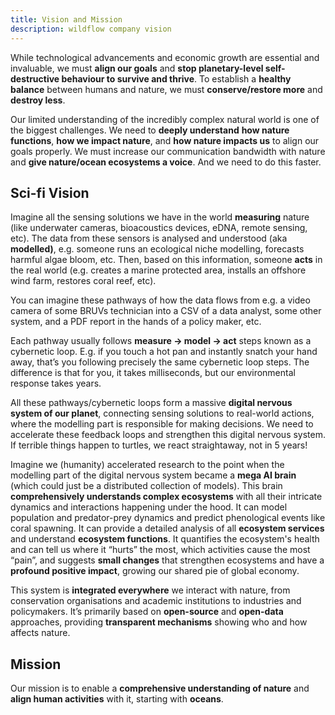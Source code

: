 ```yaml
---
title: Vision and Mission
description: wildflow company vision
---
```


While technological advancements and economic growth are essential and invaluable, we must **align our goals** and **stop planetary-level self-destructive behaviour to survive and thrive**. To establish a **healthy balance** between humans and nature, we must **conserve/restore more** and **destroy less**.

Our limited understanding of the incredibly complex natural world is one of the biggest challenges. We need to **deeply understand** **how nature functions**, **how we impact nature**, and **how nature impacts us** to align our goals properly. We must increase our communication bandwidth with nature and **give nature/ocean ecosystems a voice**. And we need to do this faster.

## Sci-fi Vision

Imagine all the sensing solutions we have in the world **measuring** nature (like underwater cameras, bioacoustics devices, eDNA, remote sensing, etc). The data from these sensors is analysed and understood (aka **modelled)**, e.g. someone runs an ecological niche modelling, forecasts harmful algae bloom, etc. Then, based on this information, someone **acts** in the real world (e.g. creates a marine protected area, installs an offshore wind farm, restores coral reef, etc).

You can imagine these pathways of how the data flows from e.g. a video camera of some BRUVs technician into a CSV of a data analyst, some other system, and a PDF report in the hands of a policy maker, etc.

Each pathway usually follows **measure -> model -> act** steps known as a cybernetic loop. E.g. if you touch a hot pan and instantly snatch your hand away, that’s you following precisely the same cybernetic loop steps. The difference is that for you, it takes milliseconds, but our environmental response takes years.

All these pathways/cybernetic loops form a massive **digital nervous system of our planet**, connecting sensing solutions to real-world actions, where the modelling part is responsible for making decisions. We need to accelerate these feedback loops and strengthen this digital nervous system. If terrible things happen to turtles, we react straightaway, not in 5 years!

Imagine we (humanity) accelerated research to the point when the modelling part of the digital nervous system became a **mega AI brain** (which could just be a distributed collection of models). This brain **comprehensively understands complex ecosystems** with all their intricate dynamics and interactions happening under the hood. It can model population and predator-prey dynamics and predict phenological events like coral spawning. It can provide a detailed analysis of all **ecosystem services** and understand **ecosystem functions**. It quantifies the ecosystem's health and can tell us where it “hurts” the most, which activities cause the most “pain”, and suggests **small changes** that strengthen ecosystems and have a **profound positive impact**, growing our shared pie of global economy.

This system is **integrated everywhere** we interact with nature, from conservation organisations and academic institutions to industries and policymakers. It’s primarily based on **open-source** and **open-data** approaches, providing **transparent mechanisms** showing who and how affects nature.

## Mission

Our mission is to enable a **comprehensive understanding of nature** and **align human activities** with it, starting with **oceans**.
